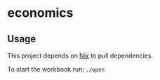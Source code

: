 # economics

## Usage

This project depends on [Nix](https://nixos.org/nix) to pull
dependencies.

To start the workbook run: `./open`
